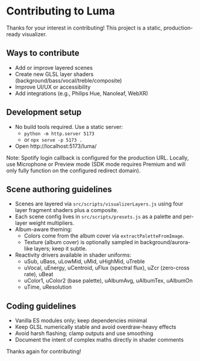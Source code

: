 # Contributing to Luma

Thanks for your interest in contributing! This project is a static, production-ready visualizer.

## Ways to contribute

- Add or improve layered scenes
- Create new GLSL layer shaders (background/bass/vocal/treble/composite)
- Improve UI/UX or accessibility
- Add integrations (e.g., Philips Hue, Nanoleaf, WebXR)

## Development setup

- No build tools required. Use a static server:
  - `python -m http.server 5173`
  - or `npx serve -p 5173 .`
- Open http://localhost:5173/luma/

Note: Spotify login callback is configured for the production URL. Locally, use Microphone or Preview mode (SDK mode requires Premium and will only fully function on the configured redirect domain).

## Scene authoring guidelines

- Scenes are layered via `src/scripts/visualizerLayers.js` using four layer fragment shaders plus a composite.
- Each scene config lives in `src/scripts/presets.js` as a palette and per-layer weight multipliers.
- Album-aware theming:
  - Colors come from the album cover via `extractPaletteFromImage`.
  - Texture (album cover) is optionally sampled in background/aurora-like layers; keep it subtle.
- Reactivity drivers available in shader uniforms:
  - uSub, uBass, uLowMid, uMid, uHighMid, uTreble
  - uVocal, uEnergy, uCentroid, uFlux (spectral flux), uZcr (zero-cross rate), uBeat
  - uColor1, uColor2 (base palette), uAlbumAvg, uAlbumTex, uAlbumOn
  - uTime, uResolution

## Coding guidelines

- Vanilla ES modules only; keep dependencies minimal
- Keep GLSL numerically stable and avoid overdraw-heavy effects
- Avoid harsh flashing; clamp outputs and use smoothing
- Document the intent of complex maths directly in shader comments

Thanks again for contributing!
